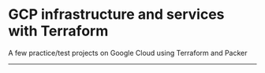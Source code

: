 
# GCP infrastructure and services with Terraform

A few practice/test projects on Google Cloud using Terraform and Packer



---
